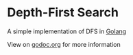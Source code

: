 # Depth-First Search

A simple implementation of DFS in [Golang](https://golang.org/)

View on [godoc.org](https://godoc.org/github.com/JulesMike/toys/dfsgrid/dfs) for more information
